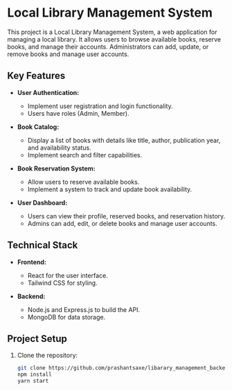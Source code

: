 # Local Library Management System

This project is a Local Library Management System, a web application for managing a local library. It allows users to browse available books, reserve books, and manage their accounts. Administrators can add, update, or remove books and manage user accounts.

## Key Features

- **User Authentication:**
  - Implement user registration and login functionality.
  - Users have roles (Admin, Member).

- **Book Catalog:**
  - Display a list of books with details like title, author, publication year, and availability status.
  - Implement search and filter capabilities.

- **Book Reservation System:**
  - Allow users to reserve available books.
  - Implement a system to track and update book availability.

- **User Dashboard:**
  - Users can view their profile, reserved books, and reservation history.
  - Admins can add, edit, or delete books and manage user accounts.

## Technical Stack

- **Frontend:**
  - React for the user interface.
  - Tailwind CSS for styling.

- **Backend:**
  - Node.js and Express.js to build the API.
  - MongoDB for data storage.

## Project Setup

1. Clone the repository:

   ```bash
   git clone https://github.com/prashantsaxe/libarary_management_backend.git
   npm install
   yarn start
